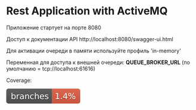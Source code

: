 # Rest Application with ActiveMQ
Приложение стартует на порте 8080

Доступ к документации API http://localhost:8080/swagger-ui.html

Для активации очереди в памяти используйте профиль 'in-memory'

Переменная для доступа к внешней очереди: **QUEUE_BROKER_URL** (по умолчанию = tcp://localhost:61616)

Coverage: 

![Branches](.github/badges/branches.svg)